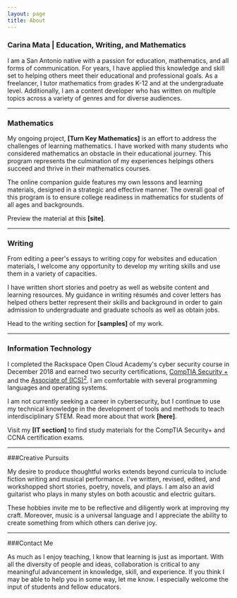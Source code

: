 ```yaml
---
layout: page
title: About
---
```



### Carina Mata | Education, Writing, and Mathematics


I am a San Antonio native with a passion for education, mathematics, and all forms of communication. For years, I have applied this knowledge and skill set to helping others meet their educational and professional goals. As a freelancer, I tutor mathematics from grades K-12 and at the undergraduate level. Additionally, I am a content developer who has written on multiple topics across a variety of genres and for diverse audiences.  



* * * 


### Mathematics


<!--- I have studied mathematics, --->

My ongoing project, **[Turn Key Mathematics]** is an effort to address the challenges of learning mathematics. I have worked with many students who considered mathematics an obstacle in their educational journey. This program represents the culmination of my experiences helpings others succeed and thrive in their mathematics courses.  


The online companion guide features my own lessons and learning materials, designed in a strategic and effective manner. The overall goal of this program is to ensure college readiness in mathematics for students of all ages and backgrounds.  

Preview the material at this **[site]**.


*** 

### Writing 

From editing a peer's essays to writing copy for websites and education materials, I welcome any opportunity to develop my writing skills and use them in a variety of capacities.


I have written short stories and poetry as well as website content and learning resources. My guidance in writing résumés and cover letters has helped others better represent their skills and background in order to gain admission to undergraduate and graduate schools as well as obtain jobs. 

Head to the writing section for **[samples]** of my work.



* * * 

### Information Technology


I completed the Rackspace Open Cloud Academy's cyber security course in December 2018 and earned two security certifications, [CompTIA Security +](https://certification.comptia.org/certifications/security) and the [Associate of (ICS)<sup>2</sup>](https://www.isc2.org/Certifications/Associate). I am comfortable with several programming languages and operating systems.


I am not currently seeking a career in cybersecurity, but I continue to use my technical knowledge in the development of tools and methods to teach interdisciplinary STEM. Read more about that work **[here]**.  


Visit my **[IT section]** to find study materials for the CompTIA Security+ and CCNA certification exams. 



* * * 


###Creative Pursuits

My desire to produce thoughtful works extends beyond curricula to include fiction writing and musical performance. I've written, revised, edited, and workshopped short stories, poetry, novels, and plays. I am also an avid guitarist who plays in many styles on both acoustic and electric guitars.   


These hobbies invite me to be reflective and diligently work at improving my craft. Moreover, music is a universal language and I appreciate the ability to create something from which others can derive joy. 



* * * 



###Contact Me


As much as I enjoy teaching, I know that learning is just as important. With all the diversity of people and ideas, collaboration is critical to any meaningful advancement in knowledge, skill, and experience. If you think I may be able to help you in some way, let me know. I especially welcome the input of students and fellow educators. 





<!--- ---
layout: page
title: About
---

<p class="message">

I am an educator and content writer who is transitioning to a career in IT. My education and professional experience encompass three areas: mathematics, writing, and information technology. I offer private tutoring in mathematics, Spanish, and content writing services.

</p>


<!---
In the novel, *The Strange Case of Dr. Jeykll and Mr. Hyde*, Mr. Poole is Dr. Jekyll's virtuous and loyal butler. Similarly, Poole is an upstanding and effective butler that helps you build Jekyll themes. It's made by [@mdo](https://twitter.com/mdo).
--->
<!---
There are currently two themes built on Poole:
* [Hyde](http://hyde.getpoole.com)
* [Lanyon](http://lanyon.getpoole.com)
Learn more and contribute on [GitHub](https://github.com/poole).
--->

<!---### Mathematics 

My strong knowledge of mathematics and teaching skills have allowed me to provide skillful instruction in both classroom and private settings. Through this work, I have been able to positively impact many students in their educational journey. 

Go to the mathematics section for a variety of learning resources. --->


<!--- * * * 



<!-- ### Skills and Strengths

<!--- I have experience with the following:
* Writing
* Teaching
* Curriculum development
* Public speaking


#### Software, programming languages, and operating systems:

* LaTeX
* R
* Python 
* C
* Wireshark
* Windows, MacOS, Linux

Languages: 

* English
* Spanish (full working proficiency)
--->


<!---
* Built for [Jekyll](http://jekyllrb.com)
* Developed on GitHub and hosted for free on [GitHub Pages](https://pages.github.com)
* Coded with [Sublime Text 2](http://sublimetext.com), an amazing code editor
* Designed and developed while listening to music like [Blood Bros Trilogy](https://soundcloud.com/maddecent/sets/blood-bros-series)
--->


<!--- A San Antonio native, Carina Mata is an experienced mathematics tutor who derives great joy from helping others further their education. With particular focus on underrepresented groups, she is developing methods and material to introduce STEM concepts to students of all ages.

She also spends time writing fiction, playing guitar, and working alongside the members of San Antonio’s largest coworking community, Geekdom. Carina dreams of a world where enriching education is available to all. --->
